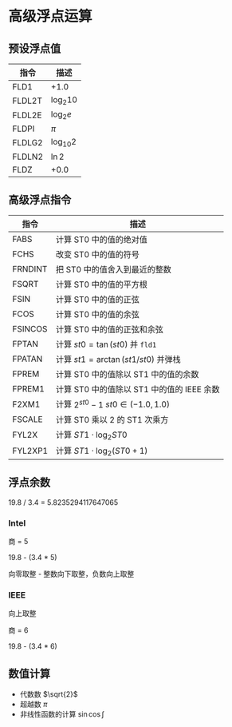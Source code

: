 # 高级浮点运算

## 预设浮点值

| 指令   | 描述        |
| ------ | ----------- |
| FLD1   | $+1.0$      |
| FLDL2T | $\log_2 10$ |
| FLDL2E | $\log_2 e$  |
| FLDPI  | $\pi$       |
| FLDLG2 | $\log_{10} 2$ |
| FLDLN2 | $\ln 2$  |
| FLDZ   | $+0.0$      |

## 高级浮点指令

| 指令    | 描述                                             |
| ------- | ------------------------------------------------ |
| FABS    | 计算 ST0 中的值的绝对值                          |
| FCHS    | 改变 ST0 中的值的符号                            |
| FRNDINT | 把 ST0 中的值舍入到最近的整数                    |
| FSQRT   | 计算 ST0 中的值的平方根                          |
| FSIN    | 计算 ST0 中的值的正弦                            |
| FCOS    | 计算 ST0 中的值的余弦                            |
| FSINCOS | 计算 ST0 中的值的正弦和余弦                      |
| FPTAN   | 计算 $st0 =\tan(st0)$ 并 `fld1`                       |
| FPATAN  | 计算 $st1 =\arctan (st1/st0)$ 并弹栈             |
| FPREM   | 计算 ST0 中的值除以 ST1  中的值的余数        |
| FPREM1  | 计算 ST0  中的值除以 ST1  中的值的 IEEE 余数 |
| F2XM1   | 计算 $2^{st0} - 1$ $st0 \in (-1.0, 1.0)$         |
| FSCALE  | 计算 ST0 乘以 2 的 ST1 次乘方                    |
| FYL2X   | 计算 $ST1 \cdot \log_2 ST0$                      |
| FYL2XP1 | 计算 $ST1 \cdot \log_2 (ST0 + 1)$                |

## 浮点余数

19.8 / 3.4 = 5.8235294117647065 

### Intel

商 = 5

19.8 - (3.4 * 5)

向零取整 - 整数向下取整，负数向上取整

### IEEE

向上取整

商 = 6

19.8 - (3.4 * 6)

## 数值计算

- 代数数 $\sqrt{2}$
- 超越数 $\pi$
- 非线性函数的计算 $\sin \cos \int$
